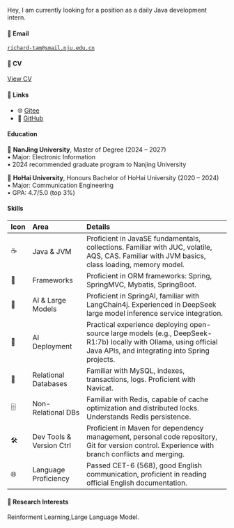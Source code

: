 Hey, I am currently looking for a position as a daily Java development intern.

#### 📧 Email
<code>richard-tam@smail.nju.edu.cn</code>

#### 📄 CV
[View CV](static/assets/谭力玮的简历.pdf)

#### 🔗 Links
- 🌐 [Gitee](https://gitee.com/Richard_Tam)
- 🐙 [GitHub](https://github.com/Desirea98)

#### Education  
🏫 **NanJing University**, Master of Degree (2024 – 2027)  
• Major: Electronic Information<br/>
• 2024 recommended graduate program to Nanjing University
 
🏫 **HoHai University**, Honours Bachelor of HoHai University (2020 – 2024)  
• Major: Communication Engineering<br/>
• GPA: 4.7/5.0 (top 3%)  

#### Skills
| Icon | Area                  | Details                                                                                                                                                                                             |
| :--- | :-------------------- | :-------------------------------------------------------------------------------------------------------------------------------------------------------------------------------------------------- |
| ☕️   | Java & JVM            | Proficient in JavaSE fundamentals, collections. Familiar with JUC, volatile, AQS, CAS. Familiar with JVM basics, class loading, memory model.                                                        |
| 🍃   | Frameworks            | Proficient in ORM frameworks: Spring, SpringMVC, Mybatis, SpringBoot.                                                                                                                               |
| 🤖   | AI & Large Models     | Proficient in SpringAI, familiar with LangChain4j. Experienced in DeepSeek large model inference service integration.                                                                                 |
| 🧠   | AI Deployment         | Practical experience deploying open-source large models (e.g., DeepSeek-R1:7b) locally with Ollama, using official Java APIs, and integrating into Spring projects.                                   |
| 💾   | Relational Databases  | Familiar with MySQL, indexes, transactions, logs. Proficient with Navicat.                                                                                                                          |
| 🗄️   | Non-Relational DBs    | Familiar with Redis, capable of cache optimization and distributed locks. Understands Redis persistence.                                                                                            |
| 🛠️   | Dev Tools & Version Ctrl | Proficient in Maven for dependency management, personal code repository, Git for version control. Experience with branch conflicts and merging.                                                      |
| 🌐   | Language Proficiency  | Passed CET-6 (568), good English communication, proficient in reading official English documentation.                                                                                                 |

#### 🔬 Research Interests  
Reinforment Learning,Large Language Model.